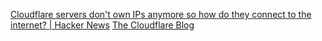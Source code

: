 
[Cloudflare servers don't own IPs anymore so how do they connect to the internet? | Hacker News](https://news.ycombinator.com/item?id=33742563)
[The Cloudflare Blog](https://blog.cloudflare.com/cloudflare-servers-dont-own-ips-anymore/)
